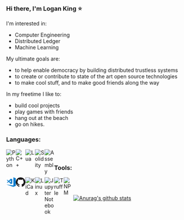 ### Hi there, I'm Logan King ⭐

I'm interested in:
- Computer Engineering
- Distributed Ledger
- Machine Learning

My ultimate goals are:
- to help enable democracy by building distributed trustless systems
- to create or contribute to state of the art open source technologies
- to make cool stuff, and to make good friends along the way

In my freetime I like to:
- build cool projects
- play games with friends
- hang out at the beach
- go on hikes.

 
### Languages:

<!-- Python -->
<img align="left" alt="Python" width="26px" src="https://upload.wikimedia.org/wikipedia/commons/thumb/c/c3/Python-logo-notext.svg/600px-Python-logo-notext.svg.png" />

<!-- C++ -->
<img align="left" alt="C++" width="26px" src="https://upload.wikimedia.org/wikipedia/commons/1/18/ISO_C%2B%2B_Logo.svg" />

<!-- Lua -->
<img align="left" alt="Lua" width="26px" src="https://upload.wikimedia.org/wikipedia/commons/thumb/c/cf/Lua-Logo.svg/1200px-Lua-Logo.svg.png" />

<!-- Solidity -->
<img align="left" alt="Solidity" width="26px" src="https://solidity.readthedocs.io/en/v0.7.0/_images/logo.svg" />

<!-- Assembly -->
<img align="left" alt="Assembly" width="26px" src="https://i.pinimg.com/originals/8c/b1/8c/8cb18c72082d13eb581cf6d452e8e266.png" />

<br/>

### Tools:

<!-- VsCode -->
<img align="left" alt="Visual Studio Code" width="26px" src="https://raw.githubusercontent.com/github/explore/80688e429a7d4ef2fca1e82350fe8e3517d3494d/topics/visual-studio-code/visual-studio-code.png" />

<!-- Github -->
<img align="left" alt="GitHub" width="26px" src="https://raw.githubusercontent.com/github/explore/78df643247d429f6cc873026c0622819ad797942/topics/github/github.png" />

<!-- KiCad -->
<img align="left" alt="KiCad" width="26px" src="https://user-images.githubusercontent.com/352202/53980744-60746100-4111-11e9-9f8c-17ca6b50efd8.png" />

<!-- Linux -->
<img align="left" alt="Linux" width="26px" src="https://upload.wikimedia.org/wikipedia/commons/thumb/3/35/Tux.svg/1200px-Tux.svg.png" />

<!-- Jupyter Notebook -->
<img align="left" alt="Jupyter Notebook" width="26px" src="https://jupyter.org/assets/main-logo.svg" />

<!-- Truffle -->
<img align="left" alt="Truffle" width="26px" src="https://www.trufflesuite.com/img/truffle-logomark.svg" />

<!-- NPM -->
<img align="left" alt="NPM" width="26px" src="https://upload.wikimedia.org/wikipedia/commons/thumb/d/db/Npm-logo.svg/540px-Npm-logo.svg.png" />

<br/>
<br/>

[![Anurag's github stats](https://github-readme-stats.vercel.app/api?username=SleepingFox88&count_private=true&show_icons=true&theme=tokyonight&include_all_commits=true)](https://github.com/anuraghazra/github-readme-stats)
